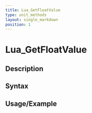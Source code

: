```yaml
---
title: Lua_GetFloatValue
type: unit_methods
layout: single_markdown
position: 1
---
```


# Lua_GetFloatValue

## Description

## Syntax

## Usage/Example


